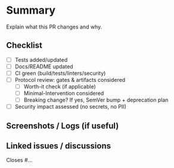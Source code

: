 # Summary
Explain what this PR changes and why.

## Checklist
- [ ] Tests added/updated
- [ ] Docs/README updated
- [ ] CI green (build/tests/linters/security)
- [ ] Protocol review: gates & artifacts considered
  - [ ] Worth-it check (if applicable)
  - [ ] Minimal-Intervention considered
  - [ ] Breaking change? If yes, SemVer bump + deprecation plan
- [ ] Security impact assessed (no secrets, no PII)

## Screenshots / Logs (if useful)

## Linked issues / discussions
Closes #...
